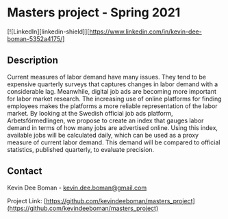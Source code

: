 # Masters project - Spring 2021 
[![LinkedIn][linkedin-shield]][https://www.linkedin.com/in/kevin-dee-boman-5352a4175/]

<!-- Description -->
## Description 
Current measures of labor demand have many issues. They tend to be expensive quarterly
surveys that captures changes in labor demand with a considerable lag. Meanwhile, digital job ads are becoming more important for labor market research. The increasing use of
online platforms for finding employees makes the platforms a more reliable representation of the labor market. By looking at the Swedish official job ads platform, Arbetsförmedlingen, we propose to create an index that gauges labor demand in terms of how many jobs are advertised online. Using this index, available jobs will be calculated daily, which can be used as a proxy measure of current labor demand. This demand will be compared to official statistics, published quarterly, to evaluate precision. 


<!-- CONTACT -->
## Contact

Kevin Dee Boman - kevin.dee.boman@gmail.com

Project Link: [https://github.com/kevindeeboman/masters_project](https://github.com/kevindeeboman/masters_project)
